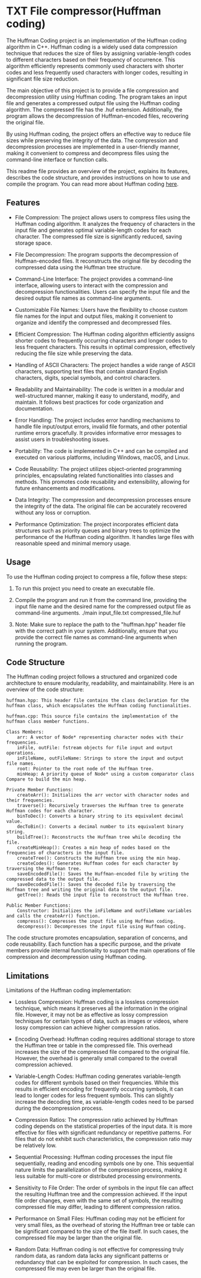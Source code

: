 
# TXT File compressor(Huffman coding)

The Huffman Coding project is an implementation of the Huffman coding algorithm in C++. Huffman coding is a widely used data compression technique that reduces the size of files by assigning variable-length codes to different characters based on their frequency of occurrence. This algorithm efficiently represents commonly used characters with shorter codes and less frequently used characters with longer codes, resulting in significant file size reduction.

The main objective of this project is to provide a file compression and decompression utility using Huffman coding. The program takes an input file and generates a compressed output file using the Huffman coding algorithm. The compressed file has the .huf extension. Additionally, the program allows the decompression of Huffman-encoded files, recovering the original file.

By using Huffman coding, the project offers an effective way to reduce file sizes while preserving the integrity of the data. The compression and decompression processes are implemented in a user-friendly manner, making it convenient to compress and decompress files using the command-line interface or function calls.

This readme file provides an overview of the project, explains its features, describes the code structure, and provides instructions on how to use and compile the program. You can read more about Huffman coding [here](https://en.wikipedia.org/wiki/Huffman_coding).


## Features
 -   File Compression: The project allows users to compress files using the Huffman coding algorithm. It analyzes the frequency of characters in the input file and generates optimal variable-length codes for each character. The compressed file size is significantly reduced, saving storage space.

 -   File Decompression: The program supports the decompression of Huffman-encoded files. It reconstructs the original file by decoding the compressed data using the Huffman tree structure.

 -   Command-Line Interface: The project provides a command-line interface, allowing users to interact with the compression and decompression functionalities. Users can specify the input file and the desired output file names as command-line arguments.

 -   Customizable File Names: Users have the flexibility to choose custom file names for the input and output files, making it convenient to organize and identify the compressed and decompressed files.

 -   Efficient Compression: The Huffman coding algorithm efficiently assigns shorter codes to frequently occurring characters and longer codes to less frequent characters. This results in optimal compression, effectively reducing the file size while preserving the data.

 -   Handling of ASCII Characters: The project handles a wide range of ASCII characters, supporting text files that contain standard English characters, digits, special symbols, and control characters.

-    Readability and Maintainability: The code is written in a modular and well-structured manner, making it easy to understand, modify, and maintain. It follows best practices for code organization and documentation.

 -   Error Handling: The project includes error handling mechanisms to handle file input/output errors, invalid file formats, and other potential runtime errors gracefully. It provides informative error messages to assist users in troubleshooting issues.

 -   Portability: The code is implemented in C++ and can be compiled and executed on various platforms, including Windows, macOS, and Linux.

 -   Code Reusability: The project utilizes object-oriented programming principles, encapsulating related functionalities into classes and methods. This promotes code reusability and extensibility, allowing for future enhancements and modifications.

 -   Data Integrity: The compression and decompression processes ensure the integrity of the data. The original file can be accurately recovered without any loss or corruption.

 -   Performance Optimization: The project incorporates efficient data structures such as priority queues and binary trees to optimize the performance of the Huffman coding algorithm. It handles large files with reasonable speed and minimal memory usage.

## Usage
To use the Huffman coding project to compress a file, follow these steps:
1. To run this project you need to create an executable file.
2. Compile the program and run it from the command line, providing the input file name and the desired name for the compressed output file as command-line arguments.
./main input_file.txt compressed_file.huf

3. Note: Make sure to replace the path to the "huffman.hpp" header file with the correct path in your system. Additionally, ensure that you provide the correct file names as command-line arguments when running the program.
## Code Structure 
The Huffman coding project follows a structured and organized code architecture to ensure modularity, readability, and maintainability. Here is an overview of the code structure:

    huffman.hpp: This header file contains the class declaration for the huffman class, which encapsulates the Huffman coding functionalities.

    huffman.cpp: This source file contains the implementation of the huffman class member functions.

    Class Members:
        arr: A vector of Node* representing character nodes with their frequencies.
        inFile, outFile: fstream objects for file input and output operations.
        inFileName, outFileName: Strings to store the input and output file names.
        root: Pointer to the root node of the Huffman tree.
        minHeap: A priority queue of Node* using a custom comparator class Compare to build the min heap.

    Private Member Functions:
        createArr(): Initializes the arr vector with character nodes and their frequencies.
        traverse(): Recursively traverses the Huffman tree to generate Huffman codes for each character.
        binToDec(): Converts a binary string to its equivalent decimal value.
        decToBin(): Converts a decimal number to its equivalent binary string.
        buildTree(): Reconstructs the Huffman tree while decoding the file.
        createMinHeap(): Creates a min heap of nodes based on the frequencies of characters in the input file.
        createTree(): Constructs the Huffman tree using the min heap.
        createCodes(): Generates Huffman codes for each character by traversing the Huffman tree.
        saveEncodedFile(): Saves the Huffman-encoded file by writing the compressed data to the output file.
        saveDecodedFile(): Saves the decoded file by traversing the Huffman tree and writing the original data to the output file.
        getTree(): Reads the input file to reconstruct the Huffman tree.

    Public Member Functions:
        Constructor: Initializes the inFileName and outFileName variables and calls the createArr() function.
        compress(): Compresses the input file using Huffman coding.
        decompress(): Decompresses the input file using Huffman coding.

The code structure promotes encapsulation, separation of concerns, and code reusability. Each function has a specific purpose, and the private members provide internal functionality to support the main operations of file compression and decompression using Huffman coding.


## Limitations
Limitations of the Huffman coding implementation:
-  Lossless Compression: Huffman coding is a lossless compression technique, which means it preserves all the information in the original file. However, it may not be as effective as lossy compression techniques for certain types of data, such as images or videos, where lossy compression can achieve higher compression ratios.

-  Encoding Overhead: Huffman coding requires additional storage to store the Huffman tree or table in the compressed file. This overhead increases the size of the compressed file compared to the original file. However, the overhead is generally small compared to the overall compression achieved.

 -   Variable-Length Codes: Huffman coding generates variable-length codes for different symbols based on their frequencies. While this results in efficient encoding for frequently occurring symbols, it can lead to longer codes for less frequent symbols. This can slightly increase the decoding time, as variable-length codes need to be parsed during the decompression process.

 -   Compression Ratios: The compression ratio achieved by Huffman coding depends on the statistical properties of the input data. It is more effective for files with significant redundancy or repetitive patterns. For files that do not exhibit such characteristics, the compression ratio may be relatively low.

 -   Sequential Processing: Huffman coding processes the input file sequentially, reading and encoding symbols one by one. This sequential nature limits the parallelization of the compression process, making it less suitable for multi-core or distributed processing environments.

 -   Sensitivity to File Order: The order of symbols in the input file can affect the resulting Huffman tree and the compression achieved. If the input file order changes, even with the same set of symbols, the resulting compressed file may differ, leading to different compression ratios.

-    Performance on Small Files: Huffman coding may not be efficient for very small files, as the overhead of storing the Huffman tree or table can be significant compared to the size of the file itself. In such cases, the compressed file may be larger than the original file.

 -   Random Data: Huffman coding is not effective for compressing truly random data, as random data lacks any significant patterns or redundancy that can be exploited for compression. In such cases, the compressed file may even be larger than the original file.